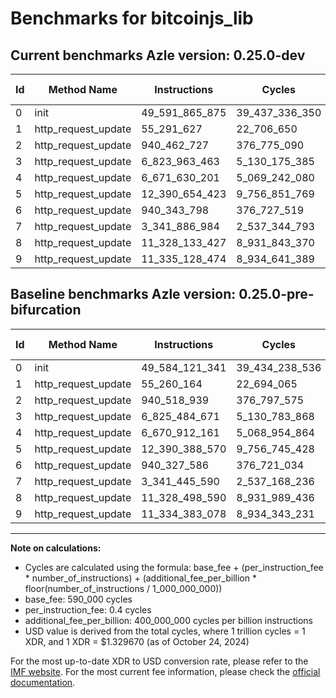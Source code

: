 # Benchmarks for bitcoinjs_lib

## Current benchmarks Azle version: 0.25.0-dev

| Id  | Method Name         | Instructions   | Cycles         | USD           | USD/Million Calls | Change                                |
| --- | ------------------- | -------------- | -------------- | ------------- | ----------------- | ------------------------------------- |
| 0   | init                | 49_591_865_875 | 39_437_336_350 | $0.0524386430 | $52_438.64        | <font color="red">+7_744_534</font>   |
| 1   | http_request_update | 55_291_627     | 22_706_650     | $0.0000301924 | $30.19            | <font color="red">+31_463</font>      |
| 2   | http_request_update | 940_462_727    | 376_775_090    | $0.0005009865 | $500.98           | <font color="green">-56_212</font>    |
| 3   | http_request_update | 6_823_963_463  | 5_130_175_385  | $0.0068214403 | $6_821.44         | <font color="green">-1_521_208</font> |
| 4   | http_request_update | 6_671_630_201  | 5_069_242_080  | $0.0067404191 | $6_740.41         | <font color="red">+718_040</font>     |
| 5   | http_request_update | 12_390_654_423 | 9_756_851_769  | $0.0129733931 | $12_973.39        | <font color="red">+265_853</font>     |
| 6   | http_request_update | 940_343_798    | 376_727_519    | $0.0005009233 | $500.92           | <font color="red">+16_212</font>      |
| 7   | http_request_update | 3_341_886_984  | 2_537_344_793  | $0.0033738313 | $3_373.83         | <font color="red">+441_394</font>     |
| 8   | http_request_update | 11_328_133_427 | 8_931_843_370  | $0.0118764042 | $11_876.40        | <font color="green">-365_163</font>   |
| 9   | http_request_update | 11_335_128_474 | 8_934_641_389  | $0.0118801246 | $11_880.12        | <font color="red">+745_396</font>     |

## Baseline benchmarks Azle version: 0.25.0-pre-bifurcation

| Id  | Method Name         | Instructions   | Cycles         | USD           | USD/Million Calls |
| --- | ------------------- | -------------- | -------------- | ------------- | ----------------- |
| 0   | init                | 49_584_121_341 | 39_434_238_536 | $0.0524345240 | $52_434.52        |
| 1   | http_request_update | 55_260_164     | 22_694_065     | $0.0000301756 | $30.17            |
| 2   | http_request_update | 940_518_939    | 376_797_575    | $0.0005010164 | $501.01           |
| 3   | http_request_update | 6_825_484_671  | 5_130_783_868  | $0.0068222494 | $6_822.24         |
| 4   | http_request_update | 6_670_912_161  | 5_068_954_864  | $0.0067400372 | $6_740.03         |
| 5   | http_request_update | 12_390_388_570 | 9_756_745_428  | $0.0129732517 | $12_973.25        |
| 6   | http_request_update | 940_327_586    | 376_721_034    | $0.0005009147 | $500.91           |
| 7   | http_request_update | 3_341_445_590  | 2_537_168_236  | $0.0033735965 | $3_373.59         |
| 8   | http_request_update | 11_328_498_590 | 8_931_989_436  | $0.0118765984 | $11_876.59        |
| 9   | http_request_update | 11_334_383_078 | 8_934_343_231  | $0.0118797282 | $11_879.72        |

---

**Note on calculations:**

-   Cycles are calculated using the formula: base_fee + (per_instruction_fee \* number_of_instructions) + (additional_fee_per_billion \* floor(number_of_instructions / 1_000_000_000))
-   base_fee: 590_000 cycles
-   per_instruction_fee: 0.4 cycles
-   additional_fee_per_billion: 400_000_000 cycles per billion instructions
-   USD value is derived from the total cycles, where 1 trillion cycles = 1 XDR, and 1 XDR = $1.329670 (as of October 24, 2024)

For the most up-to-date XDR to USD conversion rate, please refer to the [IMF website](https://www.imf.org/external/np/fin/data/rms_sdrv.aspx).
For the most current fee information, please check the [official documentation](https://internetcomputer.org/docs/current/developer-docs/gas-cost#execution).
